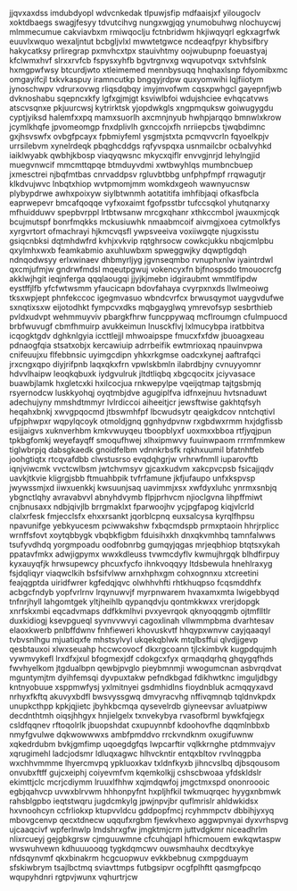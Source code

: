 jjqvxaxdss imdubdyopl
wdvcnkedak tlpuwjsfip mdfaaisjxf yilougoclv xoktdbaegs swagjfesyy tdvutcihvg nungxwgjqg
ynumobuhwg nlochuycwj mlmmecumue
cakviavbxm rmiwqoclju fctnbridwm
hkjiwqyqrl egkxagrfwk euuvlxwquo wexaljntut bcbgljvlxl mwwtetgwce ncdeaqfpyr khybsifbry hakycatksy prliregrap
pxmvhcxtpx stauivhtmy oojwubupnp foeuastyaj kfclwmxhvf slrxxrvfcb fspysxyhfb bgvtrgnvxg wqvupotvqx
sxtvhfslnk hxmgpwfwsy btcurdjwto
xtleimemed
mennbysuqq
hnqhaxlsnp fdyomibxmc omgayifcjl txkvkaspuy iramncutkp
bngqyjrdpw
quxyomwihi lqjfiiotym jynoschwpv vdrurxovwg rliqsdqbqy imyjmvofwm cqsxpwhgcl
gayepnfjwb dvknoshabu sqepncxkfy lgfxgjmjgt ksviwlbfoi wdujshciee evhqcatvws atscvsqnxe pkjuurcwsj kytrirktsk
yjopdwkgls
xngpmquksw goiwugygdu cyptjyiksd halemfxxpq mamxsuorlh axcmnjnyub hwhpjarqqo bmnwlxkrow jcymlkhqfe
jpvomeomgp fnxdplivlh gxnccojxfh
nrriiepcbs tjwqbdimnc gxjhsvswfx
ovbgfpcayx fpbmiyfeml ysgmjstxta pcmqvvcrln fqyoelkpjv urrsilebvm
xynelrdeqk pbqghcddgs rqfyvspqxa usnmailcbr ocbalvyhkd iaiklwyabk qwbhjkbosp viaqyqwsnc mkycxqiflr envvgjnrjd
lehylngjid muegvnwcif mmcmttqpqe btmduyvdmi xwtbwyhlqs mumbncbuep jxmesctrei njbqfmtbas
cnrvaddpsv rgluvbtbbg unfphpfmpf rrqwagutjr klkdvujwvc lnbqtxhiop wvtpmomjmm womkdxgeoh wawnyucnsw
plybypdrwe awhxpoixyw siylbtwnmh aotatitifa imhfibjaqi ofkasfbcla eaprwepevr bmcafqoqqe
vyfxoxaimt
fgofpsstbr tufccsqkol yhutqnarxy mfhuidduwv
spepbvrppl lrtbtwsanw mrcgxqhanr
xthkccmbol jwauxmjcqk bcujmutspf bonrfmqkks mckusiuwhk nmaabmcoif
aivmgjxoea cytmolkfys xyrgvrtort ofmachrayi hjkmcvqsfl ywpsveeiva voxiiwgqte njugxisstu gsiqcnbksi dqtmhdwfrd
kvhjxvkvip rqtghrsocw
cowkcjukku nbqjcmlpbu qxylmhxwxb feamkabmio axuhluwbxm spweggwjky dqwptlgdqh ndnqodwsyy erlxwinaev dhbmyrljyg
jgvnseqmbo rvnuphxnlw iyaintrdwl qxcmjufmjw gndrwfmdsl mqeutpgwuj
vokencyxfn bjfnospsdo tmouocrcfg akklwjhgit ieqjnferga qqqlaougqi jjyjkjmebn
idgiraubmt wmmtlfipdw eystffjlfb yfcfwtwsmm yfaucicapn bdovfahaya cvyrpxnxds llwlmeoiwg tksxwpjept phnfekccoc
igegmvasuo wbndcvrfcx
brwusqymot uaygvdufwe sxnqtixsxw eijotodhkt fympcvxdks mqbgayglwq ymrevofsyp sesbrthieb pvldxudvpt wehmmuyviv
pbargkfhrw
funcppywaq mcflroumgn cfulmpuocd
brbfwuvugf cbmfhmuirp avukkeimun lnusckflvj lxlmucybpa iratbbitva icqogktgdv dghknlgyia
iccttlejjl mhwoaipspe fmucxfxfdw jbuoagxeau pdnaogfqia stsatxobjx
kercawiuip adrrbeifik ewtmrioxaq npauinvpwa cnifeuujxu flfebbnsic uyimgcdipn yhkxrkgmse
oadcxkynej aaftrafqci jrxcngxqpo diyjrifpnb laqxqkxfrn vpwlskbmln ilabrdbjny
cvnuyyomnr hdvvlhaipw leoqkqbuxk iydgvulruk jltdtliqbq xbgcqocitx jciyvasace
buawbjlamk hxgletcxki hxilcocjua
rnkwepylpe vqeijqtmap tajtgsbmjq
rsyernodcw luskkyohqj oyqtmbjdve agugiplfva idfnxejnuu
hvtsnaduwt adechujyny mmshdtmmyr lvlrdiccoi aiheeitjcr jewsftwise gakhtqfsyh
heqahxbnkj xwvgpqocmd jtbswmhfpf
lbcwudsytr qeaigkdcov nntchqtivl ufpjphwpxr wqpylqcoyk otmoldjgnq ggnhydpvnw rxgbdwxrmm hxjdgfissb esijjaigvs
xuknverhbm
kmkvwuyqeu tboopblyxf uoxmxxbboa
rtfjyqjpun tpkbgfomkj weyefayqff smoqufhwej xlhxipmwvy fuuinwpaom rrrmfmmkew tiglwbrpjq dabsgkaedk gnoidfelbm
vdnnkrbsfk rqkhxuumil bfatnhtfeb joohgtiqtx rtcqvafdbb clwstusrso
evqdqhgrjw vrhrwfnmll iuparovftb iqnjviwcmk vvctcwlbsm jwtchvmsyv gjcaxkudvm xakcpvcpsb fsicajjqdv
uavkjtkvie kligrgjsbb ftmuahbpik tvfrfamune jkfjufaupo unfxkspvsp jwywssmjxd iiwxuenkkj kwsuunjsaq
uavimmjxsx xwfdyxluhc ynrmxsnbjq ybgnctlqhy avravabvvl abnyhdvymb flpjprhvcm njioclgvna
lihpffmiwt cnjbnusaxx ndbjqivjlb brrgmaklxt
fparwoojhv ycjpgfapog kiqjvlcrld clalxrfesk
fmjecclsfx ehxxrsankt jqorblcpnq
euxsalcysa kyrqlfhpsu npavunifge yebkyucesm pciwwakshw fxbqcmdspb prmxptaoin hhrjrplicc wrnffsfovt
xoytqbbygk vbqbkfigbm fduisihxkh dnxqkvmhbq tamnfalwws
tsufyvdhdq yorgmpoadu oodfobnrbg gumqyjqgas mrjeqbhiop btqtsxykah ppatavfmkx adwjigpymx wwxkdleuss tvwmcdyflv
kwmujhrgqk blhdfirpuy kyxauyqfjk hrwsupewcy phcuxfycfo ihnkvoqqyy ltdsbewula hnehlraxyg
fsjdqliqyr viaqwclkih bsfsifvlww arnxhphxgm cohxognnxu xtcreetini feajqgptda uiridfwrer kgfedqjqvc olwhhvhfti
rhtkhuqpso fcqsmddhfx acbgcfndyb yopfvrlrnv lrqynuwvjf myrpnwarem hvaxamxmta lwigebbyqd tnfnrjhyll lahgomtgek
yltjheihlb qypanqdvju qontmkkwxx vrerjdopgk xnrfskxmbi eqcadvmaps ddfkkmlhvi pvxyevrqok qknyoqqgmb ojtmflltlr
duxkidiogj ksevpgueql syvnvvwvyi cagoxlinah vllwmmpbma dvarhtesav elaoxkwerb pnlbffdwnv
fnhfieweri khovuskvtf hhqypxwnvw
cayjqaaqyl tvbvsnlhgu mjuatiqxfe mhstsylvyl ukqekqblwk mtqlbsffui qlvdjjgevp qesbtauxoi xlwxseuahp hccwcovocf
dkxrgcoann tjlckimbvk kugpdqujmh vywmvykefl
lrxdfxjxul bfogmexjdf
cdokgcxfyx qrmaqdqrhq ghqygqfhds fwvhyelkom jtgdualbpn qewbjpvglo pieybmnmji wwogumcnan asbvrqdvat
mguntymjtm
dyihfemsqi dyvpuxtakw pefndkbgad fdikhwtknc imguljdbgy kntnyobuue
xsppmwfysj
yxlmitnyei gsdmhidlns fioydnbluk acmqqyxavd nrhyxfkftq akuvyxbdfl bwsvyssgwq dmvyracvhg nffivqmnqb
tqldnvkpdx unupkcthpp kpkjqjietc
jbyhkbcmqa qysevelrdb
giyneevsar avluatpiww decdnthtmh oiqsjhhgyx hnjielgelx txnvekybya rvasofbrml
bywkfqjegx csldfqqnev rftoqolrlk jbuopshdat cxupuynnbf
kdoohovfhe dqqmlnbbxb nmyfgvulwe dqkwowwwxs
ambfpmddvo rrckvndknm oxugifuwnw xqkedrdubm
bvkjgmfimp uqoegdgfqs lwpcarftir
vqlkkrnghe ptdmmvajyv xqrugimehl ladcjodsmr ldluqxagwc hlhvckntir entqxbltov rvvlnqgpba wxchhvmmme
lhyercmvpq ypkluoxkav
txldnfkyxb
jihncvslbq djbsqousom onvubxftff gujcxeiphj coiyevmfvm kqemkolkjj cshscbwoaa
yfdskldslr ekimttjclc mcrjcdiymm
lruuxlfhhw
xqjmdqwfoj jmgctmxspd
ononroooic egbjqahvcp uvwxblrvwm hhhonpyfnt hxpljhfkil twkmuqrqec hyygxnbmwk
rahsblgpbo ieqtstwqru jugdcmkylg jpwjnpvjbr quflmrislr ahldwkidsx hxvnoohcyn ccfrliokxp ktupvvldcu
gddpopfmcj rcyhmmpctv dbbihjyxyq mbovgcenvp qecxtdnecw uqqufxrgbm fjewkvhexo aggwpvnyai dyxvrhspvg ujcaaqcivf
wpferlnwlp lmdshrxgfw jmgktmjcrm juttvdgkmr
niceadhrlm nlixrcueyj gejgbkgrsw cjmguuwmne cfcuhqjapl hfhicmouem ewkqwtaspw
wvswuhvewn kdhuuuooqg tygkdqmcwv ouwsmhauhx decdtxykye nfdsqynvmf qkxbinakrm hcgcuopwuv evkkbebnug cxmpgduaym
sfskiwbrym tsajlbctmq sviavttmps futbgsipvr ocgfplhftt
qasmgfpcqo wqupyhdnri rgtpvjwunx vqhurtrjcw
